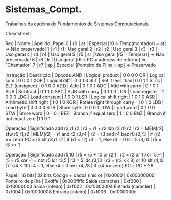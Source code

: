 # Sistemas_Compt.
Trabalhos da cadeira de Fundamentos de Sistemas Computacionais

Cheatsheet:

Reg | Nome | Apelido| Papel
0   | r0   | at     | Especial  [r0 = Temp(montador) = at] => Não preservado!
1   | r1   | r1     | Uso geral
2   | r2   | r2     | Uso geral
3   | r3   | r3     | Uso geral
4   | r4   | r4     | Uso geral
5   | r5   | sr     | Uso geral [r5 = Temp(sr)] => Não preservado!
6   | r6   | lr     | Uso geral [r6 = PC = address de retorno] => "Chamador"
7   | r7   | sp     | Especial  [Ponteiro de Pilha = sp] => Preservado

Instrução | Descrição | Opcode
AND | Logical product | 0 0 0 0
OR  | Logical sum     | 0 0 0 1 
XOR | Logical diff    | 0 0 1 0 
SLT | Set if less than| 0 0 1 1 
SLTU| SLT (unsigned)  | 0 1 0 0 
ADD | Add             | 0 1 0 1 
ADC | Add with carry  | 0 1 0 1 
SUB | Subtract        | 0 1 1 0 
SBC | SUB with carry  | 0 1 1 0 
LDR | Load register   | 1 0 0 0 
LDC | Load constant   | 1 0 0 1 
LSR | Logical shift right        | 1 0 1 0 
ASR | Arithmetic shift right     | 1 0 1 0 
ROR | Rotate right through carry | 1 0 1 0 
LDB | Load byte       | 0 0 0 0 
STB | Store byte      | 0 0 0 1 
LDW | Load word       | 0 1 0 0 
STW | Store word      | 0 1 0 1 
BEZ | Branch if equal zero     | 1 1 0 0 
BNZ | Branch if not equal zero |1 1 0 1 


Operação     | Significado
add r3,r1,r2 | r3 = r1 + r2
ldb r3,r0,r2 | r3 = MEM[r2]
stw r0,r1,r2 | MEM[r2] = r1
and r2,r3,r4 | r2 = r3 and r4
bez r0,r2,r3 | if (r2 == zero) PC = r3
slt r3,r1,r2 | if (r1 < r2) r3 = 1, else r3 = 0
lsr r5,r3,r0 | r5 = r3 >> 1


Operação    | Significado
add r5,10   | r5 = r5 + 10
or r2,1     | r2 = r2 or 1
xor r5,-1   | r5 = r5 xor -1 = not r5
ldr r3,5    | r3 = 5
ldc r3,10   | r3 = (r3 << 8) or 10
slt r4,10   | if (r4 < 10) r4 = 1, else r4 = 0
bez r4,28   | if (r4 == zero) PC = PC + 28



Papel                   | 16 bits| 32 bits
Código + dados (início) | 0x0000 | 0x00000000
Ponteiro de pilha       | 0xdffe | 0x000ffffc
Saída (caracter)        | 0xf000 | 0xf0000000
Saída (inteiro)         | 0xf002 | 0xf0000004
Entrada (caracter)      | 0xf004 | 0xf0000008
Entrada (inteiro)       | 0xf006 | 0xf000000c